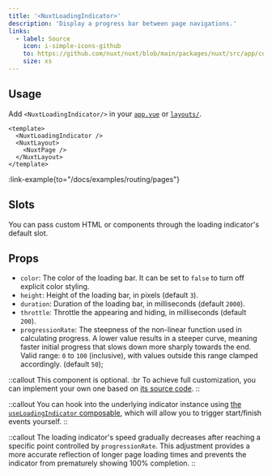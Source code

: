 ```yaml
---
title: '<NuxtLoadingIndicator>'
description: 'Display a progress bar between page navigations.'
links:
  - label: Source
    icon: i-simple-icons-github
    to: https://github.com/nuxt/nuxt/blob/main/packages/nuxt/src/app/components/nuxt-loading-indicator.ts
    size: xs
---
```


## Usage

Add `<NuxtLoadingIndicator/>` in your [`app.vue`](/docs/guide/directory-structure/app) or [`layouts/`](/docs/guide/directory-structure/layouts).

```vue [app.vue]
<template>
  <NuxtLoadingIndicator />
  <NuxtLayout>
    <NuxtPage />
  </NuxtLayout>
</template>
```

:link-example{to="/docs/examples/routing/pages"}

## Slots

You can pass custom HTML or components through the loading indicator's default slot.

## Props

- `color`: The color of the loading bar. It can be set to `false` to turn off explicit color styling.
- `height`: Height of the loading bar, in pixels (default `3`).
- `duration`: Duration of the loading bar, in milliseconds (default `2000`).
- `throttle`: Throttle the appearing and hiding, in milliseconds (default `200`).
- `progressionRate`: The steepness of the non-linear function used in calculating progress. A lower value results in a steeper curve, meaning faster initial progress that slows down more sharply towards the end. Valid range: `0` to `100` (inclusive), with values outside this range clamped accordingly. (default `50`);


::callout
This component is optional. :br
To achieve full customization, you can implement your own one based on [its source code](https://github.com/nuxt/nuxt/blob/main/packages/nuxt/src/app/components/nuxt-loading-indicator.ts).
::

::callout
You can hook into the underlying indicator instance using [the `useLoadingIndicator` composable](/docs/api/composables/use-loading-indicator), which will allow you to trigger start/finish events yourself.
::

::callout
The loading indicator's speed gradually decreases after reaching a specific point controlled by `progressionRate`. This adjustment provides a more accurate reflection of longer page loading times and prevents the indicator from prematurely showing 100% completion.
::